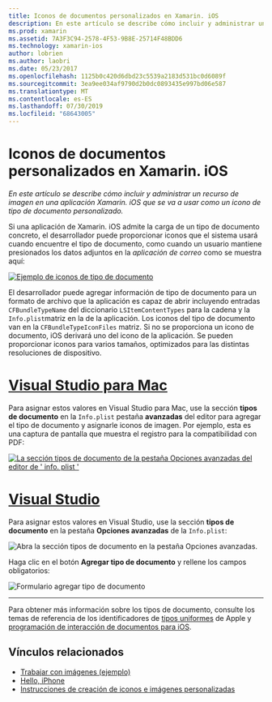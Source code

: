```yaml
---
title: Iconos de documentos personalizados en Xamarin. iOS
description: En este artículo se describe cómo incluir y administrar un recurso de imagen en una aplicación Xamarin. iOS que se va a usar como un icono de tipo de documento personalizado.
ms.prod: xamarin
ms.assetid: 7A3F3C94-2578-4F53-9B8E-25714F48BDD6
ms.technology: xamarin-ios
author: lobrien
ms.author: laobri
ms.date: 05/23/2017
ms.openlocfilehash: 1125b0c420d6dbd23c5539a2183d531bc0d6089f
ms.sourcegitcommit: 3ea9ee034af9790d2b0dc0893435e997bd06e587
ms.translationtype: MT
ms.contentlocale: es-ES
ms.lasthandoff: 07/30/2019
ms.locfileid: "68643005"
---
```

# <a name="custom-document-icons-in-xamarinios"></a>Iconos de documentos personalizados en Xamarin. iOS

_En este artículo se describe cómo incluir y administrar un recurso de imagen en una aplicación Xamarin. iOS que se va a usar como un icono de tipo de documento personalizado._

Si una aplicación de Xamarin. iOS admite la carga de un tipo de documento concreto, el desarrollador puede proporcionar iconos que el sistema usará cuando encuentre el tipo de documento, como cuando un usuario mantiene presionados los datos adjuntos en la *aplicación de correo* como se muestra aquí:

 [![](custom-document-types-images/17.png "Ejemplo de iconos de tipo de documento")](custom-document-types-images/17.png#lightbox)

El desarrollador puede agregar información de tipo de documento para un formato de archivo que la aplicación es capaz de abrir incluyendo entradas `CFBundleTypeName` del diccionario `LSItemContentTypes` para la cadena y la `Info.plist`matriz en la de la aplicación. Los iconos del tipo de documento van en la `CFBundleTypeIconFiles` matriz. Si no se proporciona un icono de documento, iOS derivará uno del icono de la aplicación.
Se pueden proporcionar iconos para varios tamaños, optimizados para las distintas resoluciones de dispositivo. 

# <a name="visual-studio-for-mactabmacos"></a>[Visual Studio para Mac](#tab/macos)

Para asignar estos valores en Visual Studio para Mac, use la sección **tipos de documento** en la `Info.plist` pestaña **avanzadas** del editor para agregar el tipo de documento y asignarle iconos de imagen. Por ejemplo, esta es una captura de pantalla que muestra el registro para la compatibilidad con PDF:

 [![](custom-document-types-images/18.png "La sección tipos de documento de la pestaña Opciones avanzadas del editor de ' info. plist '")](custom-document-types-images/18.png#lightbox)
 
# <a name="visual-studiotabwindows"></a>[Visual Studio](#tab/windows)

Para asignar estos valores en Visual Studio, use la sección **tipos de documento** en la pestaña **Opciones avanzadas** de la `Info.plist`:

 ![](custom-document-types-images/doc01w.png "Abra la sección tipos de documento en la pestaña Opciones avanzadas.")

Haga clic en el botón **Agregar tipo de documento** y rellene los campos obligatorios:

![](custom-document-types-images/doc02w.png "Formulario agregar tipo de documento")

-----


Para obtener más información sobre los tipos de documento, consulte los temas de referencia de los identificadores de [tipos uniformes](https://developer.apple.com/library/ios/#documentation/Miscellaneous/Reference/UTIRef/Articles/System-DeclaredUniformTypeIdentifiers.html) de Apple y [programación de interacción de documentos para iOS](https://developer.apple.com/library/ios/#documentation/FileManagement/Conceptual/DocumentInteraction_TopicsForIOS/Introduction/Introduction.html).


## <a name="related-links"></a>Vínculos relacionados

- [Trabajar con imágenes (ejemplo)](https://docs.microsoft.com/samples/xamarin/ios-samples/workingwithimages)
- [Hello, iPhone](~/ios/get-started/hello-ios/index.md)
- [Instrucciones de creación de iconos e imágenes personalizadas](https://developer.apple.com/library/ios/#documentation/UserExperience/Conceptual/MobileHIG/IconsImages/IconsImages.html)
